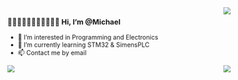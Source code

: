 
<img align="right" src="https://github-readme-stats.vercel.app/api?username=michaelchemic&show_icons=true&theme=dark&count_private=true" />


### 👋👋🏻👋🏼👋🏽👋🏾👋🏿 Hi, I’m @Michael

- 👀 I’m interested in Programming and Electronics
- 🌱 I’m currently learning STM32 & SimensPLC
- 📫 Contact me by email

<img align="left" src= "https://stats.justsong.cn/api/csdn?id=qq_40928870?spm=1010.2135.3001.5343&theme=dark"/>

<img align="right" src="https://github-readme-stats.vercel.app/api/top-langs/?username=michaelchemic&theme=dark&layout=compact" />
<!---
michaelelect/michaelelect is a ✨ special ✨ repository because its `README.md` (this file) appears on your GitHub profile.
You can click the Preview link to take a look at your changes.
--->

<!--![Github Stats](https://github-readme-stats.vercel.app/api?username=michaelchemic&show_icons=true&theme=dark&count_private=true)
-->

<!--![Most Used Languages](https://github-readme-stats.vercel.app/api/top-langs/?username=michaelchemic&theme=dark&layout=compact)
-->

                        
<!--[![Top Langs](https://github-readme-stats.vercel.app/api/top-langs/?username=michaelchemic)](https://github.com/anuraghazra/github-readme-stats)
-->
